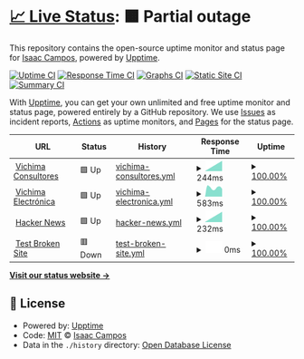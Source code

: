 # [📈 Live Status](https://pages.icampos.me): <!--live status--> **🟧 Partial outage**

This repository contains the open-source uptime monitor and status page for [Isaac Campos](https://pages.icampos.me), powered by [Upptime](https://github.com/upptime/upptime).

[![Uptime CI](https://github.com/caco26i/upptime-runit/workflows/Uptime%20CI/badge.svg)](https://github.com/caco26i/upptime-runit/actions?query=workflow%3A%22Uptime+CI%22)
[![Response Time CI](https://github.com/caco26i/upptime-runit/workflows/Response%20Time%20CI/badge.svg)](https://github.com/caco26i/upptime-runit/actions?query=workflow%3A%22Response+Time+CI%22)
[![Graphs CI](https://github.com/caco26i/upptime-runit/workflows/Graphs%20CI/badge.svg)](https://github.com/caco26i/upptime-runit/actions?query=workflow%3A%22Graphs+CI%22)
[![Static Site CI](https://github.com/caco26i/upptime-runit/workflows/Static%20Site%20CI/badge.svg)](https://github.com/caco26i/upptime-runit/actions?query=workflow%3A%22Static+Site+CI%22)
[![Summary CI](https://github.com/caco26i/upptime-runit/workflows/Summary%20CI/badge.svg)](https://github.com/caco26i/upptime-runit/actions?query=workflow%3A%22Summary+CI%22)

With [Upptime](https://upptime.js.org), you can get your own unlimited and free uptime monitor and status page, powered entirely by a GitHub repository. We use [Issues](https://github.com/caco26i/upptime-runit/issues) as incident reports, [Actions](https://github.com/caco26i/upptime-runit/actions) as uptime monitors, and [Pages](https://pages.icampos.me) for the status page.

<!--start: status pages-->
<!-- This summary is generated by Upptime (https://github.com/upptime/upptime) -->
<!-- Do not edit this manually, your changes will be overwritten -->
<!-- prettier-ignore -->
| URL | Status | History | Response Time | Uptime |
| --- | ------ | ------- | ------------- | ------ |
| <img alt="" src="https://icons.duckduckgo.com/ip3/vichimaconsultores.com.ico" height="13"> [Vichima Consultores](http://vichimaconsultores.com/) | 🟩 Up | [vichima-consultores.yml](https://github.com/caco26i/upptime-runit/commits/HEAD/history/vichima-consultores.yml) | <details><summary><img alt="Response time graph" src="./graphs/vichima-consultores/response-time-week.png" height="20"> 244ms</summary><br><a href="https://pages.icampos.me/history/vichima-consultores"><img alt="Response time 244" src="https://img.shields.io/endpoint?url=https%3A%2F%2Fraw.githubusercontent.com%2Fcaco26i%2Fupptime-runit%2FHEAD%2Fapi%2Fvichima-consultores%2Fresponse-time.json"></a><br><a href="https://pages.icampos.me/history/vichima-consultores"><img alt="24-hour response time 244" src="https://img.shields.io/endpoint?url=https%3A%2F%2Fraw.githubusercontent.com%2Fcaco26i%2Fupptime-runit%2FHEAD%2Fapi%2Fvichima-consultores%2Fresponse-time-day.json"></a><br><a href="https://pages.icampos.me/history/vichima-consultores"><img alt="7-day response time 244" src="https://img.shields.io/endpoint?url=https%3A%2F%2Fraw.githubusercontent.com%2Fcaco26i%2Fupptime-runit%2FHEAD%2Fapi%2Fvichima-consultores%2Fresponse-time-week.json"></a><br><a href="https://pages.icampos.me/history/vichima-consultores"><img alt="30-day response time 244" src="https://img.shields.io/endpoint?url=https%3A%2F%2Fraw.githubusercontent.com%2Fcaco26i%2Fupptime-runit%2FHEAD%2Fapi%2Fvichima-consultores%2Fresponse-time-month.json"></a><br><a href="https://pages.icampos.me/history/vichima-consultores"><img alt="1-year response time 244" src="https://img.shields.io/endpoint?url=https%3A%2F%2Fraw.githubusercontent.com%2Fcaco26i%2Fupptime-runit%2FHEAD%2Fapi%2Fvichima-consultores%2Fresponse-time-year.json"></a></details> | <details><summary><a href="https://pages.icampos.me/history/vichima-consultores">100.00%</a></summary><a href="https://pages.icampos.me/history/vichima-consultores"><img alt="All-time uptime 100.00%" src="https://img.shields.io/endpoint?url=https%3A%2F%2Fraw.githubusercontent.com%2Fcaco26i%2Fupptime-runit%2FHEAD%2Fapi%2Fvichima-consultores%2Fuptime.json"></a><br><a href="https://pages.icampos.me/history/vichima-consultores"><img alt="24-hour uptime 100.00%" src="https://img.shields.io/endpoint?url=https%3A%2F%2Fraw.githubusercontent.com%2Fcaco26i%2Fupptime-runit%2FHEAD%2Fapi%2Fvichima-consultores%2Fuptime-day.json"></a><br><a href="https://pages.icampos.me/history/vichima-consultores"><img alt="7-day uptime 100.00%" src="https://img.shields.io/endpoint?url=https%3A%2F%2Fraw.githubusercontent.com%2Fcaco26i%2Fupptime-runit%2FHEAD%2Fapi%2Fvichima-consultores%2Fuptime-week.json"></a><br><a href="https://pages.icampos.me/history/vichima-consultores"><img alt="30-day uptime 100.00%" src="https://img.shields.io/endpoint?url=https%3A%2F%2Fraw.githubusercontent.com%2Fcaco26i%2Fupptime-runit%2FHEAD%2Fapi%2Fvichima-consultores%2Fuptime-month.json"></a><br><a href="https://pages.icampos.me/history/vichima-consultores"><img alt="1-year uptime 100.00%" src="https://img.shields.io/endpoint?url=https%3A%2F%2Fraw.githubusercontent.com%2Fcaco26i%2Fupptime-runit%2FHEAD%2Fapi%2Fvichima-consultores%2Fuptime-year.json"></a></details>
| <img alt="" src="https://icons.duckduckgo.com/ip3/vichimaelectronica.com.ico" height="13"> [Vichima Electrónica](https://vichimaelectronica.com/) | 🟩 Up | [vichima-electronica.yml](https://github.com/caco26i/upptime-runit/commits/HEAD/history/vichima-electronica.yml) | <details><summary><img alt="Response time graph" src="./graphs/vichima-electronica/response-time-week.png" height="20"> 583ms</summary><br><a href="https://pages.icampos.me/history/vichima-electronica"><img alt="Response time 583" src="https://img.shields.io/endpoint?url=https%3A%2F%2Fraw.githubusercontent.com%2Fcaco26i%2Fupptime-runit%2FHEAD%2Fapi%2Fvichima-electronica%2Fresponse-time.json"></a><br><a href="https://pages.icampos.me/history/vichima-electronica"><img alt="24-hour response time 583" src="https://img.shields.io/endpoint?url=https%3A%2F%2Fraw.githubusercontent.com%2Fcaco26i%2Fupptime-runit%2FHEAD%2Fapi%2Fvichima-electronica%2Fresponse-time-day.json"></a><br><a href="https://pages.icampos.me/history/vichima-electronica"><img alt="7-day response time 583" src="https://img.shields.io/endpoint?url=https%3A%2F%2Fraw.githubusercontent.com%2Fcaco26i%2Fupptime-runit%2FHEAD%2Fapi%2Fvichima-electronica%2Fresponse-time-week.json"></a><br><a href="https://pages.icampos.me/history/vichima-electronica"><img alt="30-day response time 583" src="https://img.shields.io/endpoint?url=https%3A%2F%2Fraw.githubusercontent.com%2Fcaco26i%2Fupptime-runit%2FHEAD%2Fapi%2Fvichima-electronica%2Fresponse-time-month.json"></a><br><a href="https://pages.icampos.me/history/vichima-electronica"><img alt="1-year response time 583" src="https://img.shields.io/endpoint?url=https%3A%2F%2Fraw.githubusercontent.com%2Fcaco26i%2Fupptime-runit%2FHEAD%2Fapi%2Fvichima-electronica%2Fresponse-time-year.json"></a></details> | <details><summary><a href="https://pages.icampos.me/history/vichima-electronica">100.00%</a></summary><a href="https://pages.icampos.me/history/vichima-electronica"><img alt="All-time uptime 100.00%" src="https://img.shields.io/endpoint?url=https%3A%2F%2Fraw.githubusercontent.com%2Fcaco26i%2Fupptime-runit%2FHEAD%2Fapi%2Fvichima-electronica%2Fuptime.json"></a><br><a href="https://pages.icampos.me/history/vichima-electronica"><img alt="24-hour uptime 100.00%" src="https://img.shields.io/endpoint?url=https%3A%2F%2Fraw.githubusercontent.com%2Fcaco26i%2Fupptime-runit%2FHEAD%2Fapi%2Fvichima-electronica%2Fuptime-day.json"></a><br><a href="https://pages.icampos.me/history/vichima-electronica"><img alt="7-day uptime 100.00%" src="https://img.shields.io/endpoint?url=https%3A%2F%2Fraw.githubusercontent.com%2Fcaco26i%2Fupptime-runit%2FHEAD%2Fapi%2Fvichima-electronica%2Fuptime-week.json"></a><br><a href="https://pages.icampos.me/history/vichima-electronica"><img alt="30-day uptime 100.00%" src="https://img.shields.io/endpoint?url=https%3A%2F%2Fraw.githubusercontent.com%2Fcaco26i%2Fupptime-runit%2FHEAD%2Fapi%2Fvichima-electronica%2Fuptime-month.json"></a><br><a href="https://pages.icampos.me/history/vichima-electronica"><img alt="1-year uptime 100.00%" src="https://img.shields.io/endpoint?url=https%3A%2F%2Fraw.githubusercontent.com%2Fcaco26i%2Fupptime-runit%2FHEAD%2Fapi%2Fvichima-electronica%2Fuptime-year.json"></a></details>
| <img alt="" src="https://icons.duckduckgo.com/ip3/news.ycombinator.com.ico" height="13"> [Hacker News](https://news.ycombinator.com) | 🟩 Up | [hacker-news.yml](https://github.com/caco26i/upptime-runit/commits/HEAD/history/hacker-news.yml) | <details><summary><img alt="Response time graph" src="./graphs/hacker-news/response-time-week.png" height="20"> 232ms</summary><br><a href="https://pages.icampos.me/history/hacker-news"><img alt="Response time 232" src="https://img.shields.io/endpoint?url=https%3A%2F%2Fraw.githubusercontent.com%2Fcaco26i%2Fupptime-runit%2FHEAD%2Fapi%2Fhacker-news%2Fresponse-time.json"></a><br><a href="https://pages.icampos.me/history/hacker-news"><img alt="24-hour response time 232" src="https://img.shields.io/endpoint?url=https%3A%2F%2Fraw.githubusercontent.com%2Fcaco26i%2Fupptime-runit%2FHEAD%2Fapi%2Fhacker-news%2Fresponse-time-day.json"></a><br><a href="https://pages.icampos.me/history/hacker-news"><img alt="7-day response time 232" src="https://img.shields.io/endpoint?url=https%3A%2F%2Fraw.githubusercontent.com%2Fcaco26i%2Fupptime-runit%2FHEAD%2Fapi%2Fhacker-news%2Fresponse-time-week.json"></a><br><a href="https://pages.icampos.me/history/hacker-news"><img alt="30-day response time 232" src="https://img.shields.io/endpoint?url=https%3A%2F%2Fraw.githubusercontent.com%2Fcaco26i%2Fupptime-runit%2FHEAD%2Fapi%2Fhacker-news%2Fresponse-time-month.json"></a><br><a href="https://pages.icampos.me/history/hacker-news"><img alt="1-year response time 232" src="https://img.shields.io/endpoint?url=https%3A%2F%2Fraw.githubusercontent.com%2Fcaco26i%2Fupptime-runit%2FHEAD%2Fapi%2Fhacker-news%2Fresponse-time-year.json"></a></details> | <details><summary><a href="https://pages.icampos.me/history/hacker-news">100.00%</a></summary><a href="https://pages.icampos.me/history/hacker-news"><img alt="All-time uptime 100.00%" src="https://img.shields.io/endpoint?url=https%3A%2F%2Fraw.githubusercontent.com%2Fcaco26i%2Fupptime-runit%2FHEAD%2Fapi%2Fhacker-news%2Fuptime.json"></a><br><a href="https://pages.icampos.me/history/hacker-news"><img alt="24-hour uptime 100.00%" src="https://img.shields.io/endpoint?url=https%3A%2F%2Fraw.githubusercontent.com%2Fcaco26i%2Fupptime-runit%2FHEAD%2Fapi%2Fhacker-news%2Fuptime-day.json"></a><br><a href="https://pages.icampos.me/history/hacker-news"><img alt="7-day uptime 100.00%" src="https://img.shields.io/endpoint?url=https%3A%2F%2Fraw.githubusercontent.com%2Fcaco26i%2Fupptime-runit%2FHEAD%2Fapi%2Fhacker-news%2Fuptime-week.json"></a><br><a href="https://pages.icampos.me/history/hacker-news"><img alt="30-day uptime 100.00%" src="https://img.shields.io/endpoint?url=https%3A%2F%2Fraw.githubusercontent.com%2Fcaco26i%2Fupptime-runit%2FHEAD%2Fapi%2Fhacker-news%2Fuptime-month.json"></a><br><a href="https://pages.icampos.me/history/hacker-news"><img alt="1-year uptime 100.00%" src="https://img.shields.io/endpoint?url=https%3A%2F%2Fraw.githubusercontent.com%2Fcaco26i%2Fupptime-runit%2FHEAD%2Fapi%2Fhacker-news%2Fuptime-year.json"></a></details>
| <img alt="" src="https://icons.duckduckgo.com/ip3/thissitedoesnotexist.koj.co.ico" height="13"> [Test Broken Site](https://thissitedoesnotexist.koj.co) | 🟥 Down | [test-broken-site.yml](https://github.com/caco26i/upptime-runit/commits/HEAD/history/test-broken-site.yml) | <details><summary><img alt="Response time graph" src="./graphs/test-broken-site/response-time-week.png" height="20"> 0ms</summary><br><a href="https://pages.icampos.me/history/test-broken-site"><img alt="Response time 0" src="https://img.shields.io/endpoint?url=https%3A%2F%2Fraw.githubusercontent.com%2Fcaco26i%2Fupptime-runit%2FHEAD%2Fapi%2Ftest-broken-site%2Fresponse-time.json"></a><br><a href="https://pages.icampos.me/history/test-broken-site"><img alt="24-hour response time 0" src="https://img.shields.io/endpoint?url=https%3A%2F%2Fraw.githubusercontent.com%2Fcaco26i%2Fupptime-runit%2FHEAD%2Fapi%2Ftest-broken-site%2Fresponse-time-day.json"></a><br><a href="https://pages.icampos.me/history/test-broken-site"><img alt="7-day response time 0" src="https://img.shields.io/endpoint?url=https%3A%2F%2Fraw.githubusercontent.com%2Fcaco26i%2Fupptime-runit%2FHEAD%2Fapi%2Ftest-broken-site%2Fresponse-time-week.json"></a><br><a href="https://pages.icampos.me/history/test-broken-site"><img alt="30-day response time 0" src="https://img.shields.io/endpoint?url=https%3A%2F%2Fraw.githubusercontent.com%2Fcaco26i%2Fupptime-runit%2FHEAD%2Fapi%2Ftest-broken-site%2Fresponse-time-month.json"></a><br><a href="https://pages.icampos.me/history/test-broken-site"><img alt="1-year response time 0" src="https://img.shields.io/endpoint?url=https%3A%2F%2Fraw.githubusercontent.com%2Fcaco26i%2Fupptime-runit%2FHEAD%2Fapi%2Ftest-broken-site%2Fresponse-time-year.json"></a></details> | <details><summary><a href="https://pages.icampos.me/history/test-broken-site">100.00%</a></summary><a href="https://pages.icampos.me/history/test-broken-site"><img alt="All-time uptime 100.00%" src="https://img.shields.io/endpoint?url=https%3A%2F%2Fraw.githubusercontent.com%2Fcaco26i%2Fupptime-runit%2FHEAD%2Fapi%2Ftest-broken-site%2Fuptime.json"></a><br><a href="https://pages.icampos.me/history/test-broken-site"><img alt="24-hour uptime 100.00%" src="https://img.shields.io/endpoint?url=https%3A%2F%2Fraw.githubusercontent.com%2Fcaco26i%2Fupptime-runit%2FHEAD%2Fapi%2Ftest-broken-site%2Fuptime-day.json"></a><br><a href="https://pages.icampos.me/history/test-broken-site"><img alt="7-day uptime 100.00%" src="https://img.shields.io/endpoint?url=https%3A%2F%2Fraw.githubusercontent.com%2Fcaco26i%2Fupptime-runit%2FHEAD%2Fapi%2Ftest-broken-site%2Fuptime-week.json"></a><br><a href="https://pages.icampos.me/history/test-broken-site"><img alt="30-day uptime 100.00%" src="https://img.shields.io/endpoint?url=https%3A%2F%2Fraw.githubusercontent.com%2Fcaco26i%2Fupptime-runit%2FHEAD%2Fapi%2Ftest-broken-site%2Fuptime-month.json"></a><br><a href="https://pages.icampos.me/history/test-broken-site"><img alt="1-year uptime 100.00%" src="https://img.shields.io/endpoint?url=https%3A%2F%2Fraw.githubusercontent.com%2Fcaco26i%2Fupptime-runit%2FHEAD%2Fapi%2Ftest-broken-site%2Fuptime-year.json"></a></details>

<!--end: status pages-->

[**Visit our status website →**](https://pages.icampos.me)

## 📄 License

- Powered by: [Upptime](https://github.com/upptime/upptime)
- Code: [MIT](./LICENSE) © [Isaac Campos](https://pages.icampos.me)
- Data in the `./history` directory: [Open Database License](https://opendatacommons.org/licenses/odbl/1-0/)

